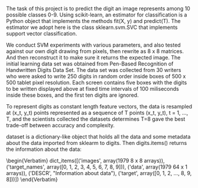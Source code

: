 The task of this project is to predict the digit an image represents among 10 possible classes 0-9. Using scikit-learn, an estimator for classification is a Python object that implements the methods fit(X, y) and predict(T). The estimator we adopt here is the class sklearn.svm.SVC that implements support vector classification. 

We conduct SVM experiments with various parameters, and also tested against our own digit drawing from pixels, then rewrite as 8 x 8 matrices. And then reconstruct it to make sure it returns the expected image. The initial learning data set was obtained from Pen-Based Recognition of Handwritten Digits Data Set. The data set was collected from 30 writers who were asked to write 250 digits in random order inside boxes of 500 x 500 tablet pixel resolution. Each screen contains five boxes with the digits to be written displayed above at fixed time intervals of 100 miliseconds inside these boxes, and the first ten digits are ignored.

To represent digits as constant length feature vectors, the data is resampled at (x_t, y_t) points represented as a sequence of T points (x_t, y_t), t = 1, ..., T, and the scientists collected the datasets determines T=8 gave the best trade-off between accuracy and complexity.

dataset is a dictionary-like object that holds all the data and some metadata about the data imported from sklearm to digits. Then digits.items() returns the information about the data:

\begin{Verbatim}
    dict_items([('images', array(1979 8 x 8 arrays)), 
                ('target_names', array([0, 1, 2, 3, 4, 5, 6, 7, 8, 9])),
                ('data', array(1979 64 x 1 arrays)), 
                ('DESCR', "Information about data"), 
                ('target', array([0, 1, 2, ..., 8, 9, 8]))])
\end{Verbatim}
